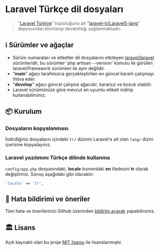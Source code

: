 
# Laravel Türkçe dil dosyaları

> "[Laravel Türkiye](http://laravel.gen.tr/)" topluluğuna ait "[laravel-tr/Laravel5-lang](https://github.com/laravel-tr/Laravel5-lang)" deposundan klonlanıp devamlılığı sağlanmaktadır.

## ℹ️ Sürümler ve ağaçlar

* Sürüm numaraları ve etiketler dil dosyalarını etkileyen [laravel/laravel](https://github.com/laravel/laravel/tags) sürümleridir, bu sürümler 'php artisan --version' komutu ile görülen laravel/framework sürümleri ile aynı değildir.
* "**main**" ağacı tarafımızca gerçekleştirilen en güncel kararlı çalışmayı ihtiva eder.
* "**develop**" ağacı güncel çalışma ağacıdır, kararsız ve bozuk olabilir.
* Laravel sürümünüze göre mevcut en uyumlu etiketi indirip kullanabilirsiniz.

## 📦 Kurulum

### Dosyaların kopyalanması

İndirdiğiniz dosyaların içindeki `tr/` dizinini Laravel'e ait olan `lang/` dizini içerisine kopyalayınız.

### Laravel yazılımını Türkçe dilinde kullanma

`config/app.php` dosyasındaki, **locale** kısmındaki **en** ifadesini **tr** olarak değiştiriniz. Sonuç aşağıdaki gibi olacaktır:

```php
'locale' => 'tr',
```

## 💬 Hata bildirimi ve öneriler

Tüm hata ve önerilerinizi Github üzerinden [bildirim açarak](https://github.com/juy/laravel-turkish-language/issues/new) yapabilirsiniz.

## 🏛️ Lisans

Açık kaynaklı olan bu proje [MIT lisansı][mit-url] ile lisanslanmıştır.

[mit-url]: http://opensource.org/licenses/MIT
